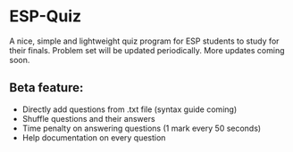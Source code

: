 # ESP-Quiz

A nice, simple and lightweight quiz program for ESP students to study for their finals. Problem set will be updated periodically. More updates coming soon.

## Beta feature:

- Directly add questions from .txt file (syntax guide coming)
- Shuffle questions and their answers
- Time penalty on answering questions (1 mark every 50 seconds)
- Help documentation on every question
